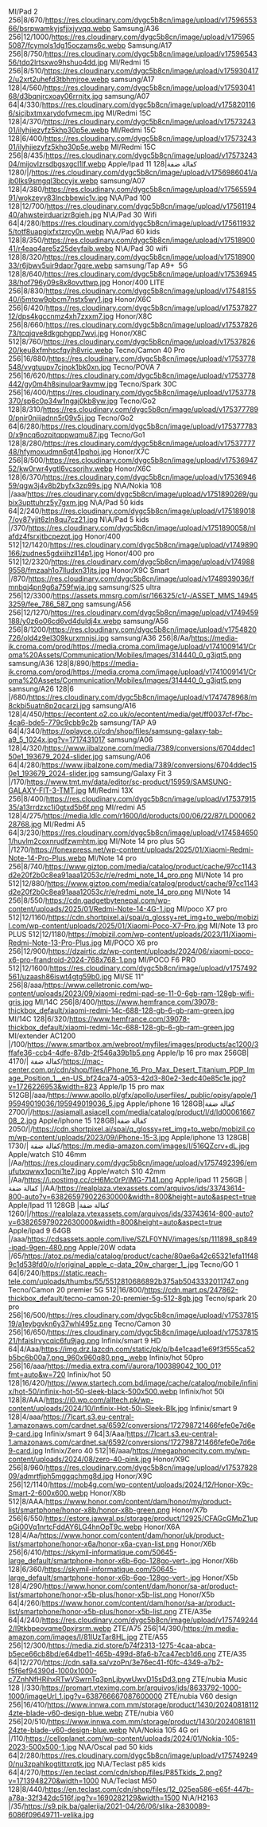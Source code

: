 MI/Pad 2 256|8/670/https://res.cloudinary.com/dygc5b8cn/image/upload/v1759655366/bsrpwamkyjsfjjxjyvqq.webp
Samsung/A36 256|12/1000/https://res.cloudinary.com/dygc5b8cn/image/upload/v1759655087/fcymols1dg15oczams6c.webp
Samsung/A17 256|8/750/https://res.cloudinary.com/dygc5b8cn/image/upload/v1759654356/tdq2lrtsxwo9hshuo4dd.jpg
MI/Redmi 15 256|8/510/https://res.cloudinary.com/dygc5b8cn/image/upload/v1759304172/u2xrt2uhefd3tbhmjroe.webp
samsung/A17 128|4/560/https://res.cloudinary.com/dygc5b8cn/image/upload/v1759304168/d3bqnjrcxoay06rrnjtx.jpg
samsung/A07 64|4/330/https://res.cloudinary.com/dygc5b8cn/image/upload/v1758201166/sicjbxtmxarydofvmecm.jpg
MI/Redmi 15C 128|4/370/https://res.cloudinary.com/dygc5b8cn/image/upload/v1757324301/ilyhjiezyfz5khp30p5e.webp
MI/Redmi 15C 128|6/400/https://res.cloudinary.com/dygc5b8cn/image/upload/v1757324301/ilyhjiezyfz5khp30p5e.webp
MI/Redmi 15C 256|8/435/https://res.cloudinary.com/dygc5b8cn/image/upload/v1757324304/mijovlzrsdbgsxgcl1lf.webp
Apple/Ipad 11 128|كفالة ضفة |/1280/https://res.cloudinary.com/dygc5b8cn/image/upload/v1756986041/ajb0lks9smgql3bccyjx.webp
samsung/A07 128|4/380/https://res.cloudinary.com/dygc5b8cn/image/upload/v1756559491/wokzeyy83lncbbewic1v.jpg
N\A/Pad 100 128|12/700/https://res.cloudinary.com/dygc5b8cn/image/upload/v1756119440/ahwstejrduarizr8gieh.jpg
N\A/Pad 30 Wifi 64|4/280/https://res.cloudinary.com/dygc5b8cn/image/upload/v1756119325/totf8uapgixfxtzrcy0n.webp
N\A/Pad 60 kids 128|8/350/https://res.cloudinary.com/dygc5b8cn/image/upload/v1751890041/r4eaq4are5z25deyfaib.webp
N\A/Pad 30 wifi 128|8/320/https://res.cloudinary.com/dygc5b8cn/image/upload/v1751890033/r6jbwv5uir9dapr7gqre.webp
samsung/Tap A9+  5G 128|8/640/https://res.cloudinary.com/dygc5b8cn/image/upload/v1753694538/hof796y09s8x8ovvttwp.jpg
Honor/400 LITE 256|8/830/https://res.cloudinary.com/dygc5b8cn/image/upload/v1754815540/i5mtqw9pbcm7nstx5wy1.jpg
Honor/X6C 256|6/420/https://res.cloudinary.com/dygc5b8cn/image/upload/v1753782712/dps4kgccnmz4xh7zxxm7.jpg
Honor/X8C 256|8/660/https://res.cloudinary.com/dygc5b8cn/image/upload/v1753782673/tcqjqve8dkgphgpp7wvj.jpg
Honor/X8C 512|8/760/https://res.cloudinary.com/dygc5b8cn/image/upload/v1753782620/keu8xfmhscfqyjh8vric.webp
Tecno/Camon 40 Pro 256|16/880/https://res.cloudinary.com/dygc5b8cn/image/upload/v1753778548/vvgtuupv7cjnok1bk0xn.jpg
Tecno/POVA 7 256|16/620/https://res.cloudinary.com/dygc5b8cn/image/upload/v1753778442/gy0m4h8sjnuloar9avmw.jpg
Tecno/Spark 30C 256|16/400/https://res.cloudinary.com/dygc5b8cn/image/upload/v1753778370/sp6c0p34w1ngaj0kb8yw.jpg
Tecno/Go2 128|8/310/https://res.cloudinary.com/dygc5b8cn/image/upload/v1753777890/pnir0njijadnn5r09v5i.jpg
Tecno/Go2 64|6/280/https://res.cloudinary.com/dygc5b8cn/image/upload/v1753777830/x9ncq6ozpitqppwqmu87.jpg
Tecno/Go1 128|8/280/https://res.cloudinary.com/dygc5b8cn/image/upload/v1753777748/hfymoxudmn6gt41pqhoi.jpg
Honor/X7C 256|8/500/https://res.cloudinary.com/dygc5b8cn/image/upload/v1753694752/kw0rwr4ygtl6vcsorjhv.webp
Honor/X6C 128|6/370/https://res.cloudinary.com/dygc5b8cn/image/upload/v1753694659/qgw3j4v8b2byfx3zp99s.jpg
N\A/Nokia 108 |/aaa/https://res.cloudinary.com/dygc5b8cn/image/upload/v1751890269/gubix3upttuhrz5y7gxm.jpg
N\A/Pad 50 kids 64|2/240/https://res.cloudinary.com/dygc5b8cn/image/upload/v1751890187/oy87yjjt6zln8qu7cz21.jpg
N\A/Pad 5 kids |/370/https://res.cloudinary.com/dygc5b8cn/image/upload/v1751890058/nlafdz4fsrxjtbcpezqt.jpg
Honor/400 512|12/1420/https://res.cloudinary.com/dygc5b8cn/image/upload/v1749890166/zudnes5gdxiihzll14p1.jpg
Honor/400 pro 512|12/2320/https://res.cloudinary.com/dygc5b8cn/image/upload/v1749889558/fmzaah1o7lludxn31jts.jpg
Honor/X9C Smart |/870/https://res.cloudinary.com/dygc5b8cn/image/upload/v1748939036/fmnbqj4pn9g6a759fwja.jpg
samsung/S25 ultra 256|12/3300/https://assets.mmsrg.com/isr/166325/c1/-/ASSET_MMS_149453259/fee_786_587_png
samsung/A56 256|12/1270/https://res.cloudinary.com/dygc5b8cn/image/upload/v1749459188/y0z6o06cd6vd4duldj4x.webp
samsung/A56 256|8/1200/https://res.cloudinary.com/dygc5b8cn/image/upload/v1754820726/old4z9el309kurxmnjsi.jpg
samsung/A36 256|8/Aa/https://media-ik.croma.com/prod/https://media.croma.com/image/upload/v1741009141/Croma%20Assets/Communication/Mobiles/Images/314440_0_g3jqt5.png
samsung/A36 128|8/890/https://media-ik.croma.com/prod/https://media.croma.com/image/upload/v1741009141/Croma%20Assets/Communication/Mobiles/Images/314440_0_g3jqt5.png
samsung/A26 128|6 |/680/https://res.cloudinary.com/dygc5b8cn/image/upload/v1747478968/m8ckbi5uatn8p2qcarzi.jpg
samsung/A16 128|4/450/https://econtent.o2.co.uk/o/econtent/media/get/ff0037cf-f7bc-4ca6-bde5-779c9cbb9c2b
samsung/TAP A9 64|4/340/https://oplayce.ci/cdn/shop/files/samsung-galaxy-tab-a9_5_1024x.jpg?v=1717431017
samsung/A06 128|4/320/https://www.jibalzone.com/media/7389/conversions/6704ddec150e1_193679_2024-slider.jpg
samsung/A06 64|4/280/https://www.jibalzone.com/media/7389/conversions/6704ddec150e1_193679_2024-slider.jpg
samsung/Galaxy Fit 3 |/170/https://www.tmt.my/data/editor/sc-product/15959/SAMSUNG-GALAXY-FIT-3-TMT.jpg
MI/Redmi 13X 256|8/400/https://res.cloudinary.com/dygc5b8cn/image/upload/v1753791535/a13rrdzxc1i0gtxd5b6f.png
MI/redmi A5 128|4/275/https://media.ldlc.com/r1600/ld/products/00/06/22/87/LD0006228768.jpg
MI/Redmi A5 64|3/230/https://res.cloudinary.com/dygc5b8cn/image/upload/v1745846501/huvlm2coxnrudfzwmhtm.jpg
MI/Note 14 pro plus 5G |/1270/https://fonexpress.net/wp-content/uploads/2025/01/Xiaomi-Redmi-Note-14-Pro-Plus.webp
MI/Note 14 pro 256|8/740/https://www.giztop.com/media/catalog/product/cache/97cc1143d2e20f2b0c8ea91aaa12053c/r/e/redmi_note_14_pro.png
MI/Note 14 pro 512|12/880/https://www.giztop.com/media/catalog/product/cache/97cc1143d2e20f2b0c8ea91aaa12053c/r/e/redmi_note_14_pro.png
MI/Note 14 256|8/550/https://cdn.gadgetbytenepal.com/wp-content/uploads/2025/01/Redmi-Note-14-4G-1.jpg
MI/poco X7 pro 512|12/1160/https://cdn.shortpixel.ai/spai/q_glossy+ret_img+to_webp/mobizil.com/wp-content/uploads/2025/01/Xiaomi-Poco-X7-Pro.jpg
MI/Note 13 pro PLUS 512|12/1180/https://mobizil.com/wp-content/uploads/2023/11/Xiaomi-Redmi-Note-13-Pro-Plus.jpg
MI/POCO X6 pro 256|12/900/https://dzairtic.dz/wp-content/uploads/2024/06/xiaomi-poco-x6-pro-frandroid-2024-768x768-1.png
MI/POCO F6 PRO 512|12/1600/https://res.cloudinary.com/dygc5b8cn/image/upload/v1757492561/uzaash86iswt4gtg59b0.jpg
MI/SE 11" 256|8/aaa/https://www.celletronic.com/wp-content/uploads/2023/09/xiaomi-redmi-pad-se-11-0-6gb-ram-128gb-wifi-gris.jpg
MI/14C 256|8/400/https://www.hemfrance.com/39078-thickbox_default/xiaomi-redmi-14c-688-128-gb-6-gb-ram-green.jpg
MI/14C 128|6/320/https://www.hemfrance.com/39078-thickbox_default/xiaomi-redmi-14c-688-128-gb-6-gb-ram-green.jpg
MI/extender AC1200 |/100/https://www.smartbox.am/webroot/myfiles/images/products/ac1200/3ffafe36-ccb4-4dfe-87db-2f546a39b1b5.png
Apple/Ip 16 pro max 256GB|كفالة ضفة |/4170/https://mac-center.com.pr/cdn/shop/files/iPhone_16_Pro_Max_Desert_Titanium_PDP_Image_Position_1__en-US_bf24ca74-a053-42d3-80e2-3edc40e85c1e.jpg?v=1726226953&width=823
Apple/Ip 15 pro max 512GB|/aaa/https://www.apollo.pl/gfx/apollo/userfiles/_public/opisy/apple/195949019036/195949019036_5.jpg
Apple/iphone 16 128GB|كفالة ضفة |/2700/https://asiamall.asiacell.com/media/catalog/product/l/d/ld0006166708_2.jpg
Apple/iphone 15 128GB|كفالة ضفة |/2050/https://cdn.shortpixel.ai/spai/q_glossy+ret_img+to_webp/mobizil.com/wp-content/uploads/2023/09/iPhone-15-3.jpg
Apple/iphone 13 128GB|كفالة ضفة |/1730/https://m.media-amazon.com/images/I/516QZcrv+dL.jpg
Apple/watch S10 46mm |/Aa/https://res.cloudinary.com/dygc5b8cn/image/upload/v1757492396/emufutxqwwx1pcni1te7.jpg
Apple/watch S10 42mm |/Aa/https://i.postimg.cc/cH6Mc0rP/IMG-7141.png
Apple/ipad 11 256GB |كفالة ضفة |/AA/https://realplaza.vtexassets.com/arquivos/ids/33743614-800-auto?v=638265979022630000&width=800&height=auto&aspect=true
Apple/Ipad 11 128GB |كفالة ضفة |/1260/https://realplaza.vtexassets.com/arquivos/ids/33743614-800-auto?v=638265979022630000&width=800&height=auto&aspect=true
Apple/ipad 9 64GB |/aaa/https://cdsassets.apple.com/live/SZLF0YNV/images/sp/111898_sp849-ipad-9gen-480.png
Apple/20W cdata |/65/https://atoz.ps/media/catalog/product/cache/80ae6a42c65321efa11f489c1d538fd0/o/r/original_apple_c-data_20w_charger_1_.jpg
Tecno/GO 1 64|6/240/https://static.reach-tele.com/uploads/thumbs/55/5512810686892b375ab5043332011747.png
Tecno/Camon 20 premier 5G 512|16/800/https://cdn.mart.ps/247862-thickbox_default/tecno-camon-20-premier-5g-512-8gb.jpg
Tecno/spark 20 pro 256|16/500/https://res.cloudinary.com/dygc5b8cn/image/upload/v1753781519/a1eybgvkn6y37whl495z.png
Tecno/Camon 30 256|16/650/https://res.cloudinary.com/dygc5b8cn/image/upload/v1753781521/hfaislrvycqic6fu9jag.png
Infinix/smart 9 HD 64|4/Aaa/https://img.drz.lazcdn.com/static/pk/p/b4e1caad1e69f3f555ca52b5bc6b00a7.png_960x960q80.png_.webp
Infinix/hot 50pro 256|16/aaa/https://media.extra.com/i/aurora/100389042_100_01?fmt=auto&w=720
Infinix/hot 50 128|16/420/https://www.startech.com.bd/image/cache/catalog/mobile/infinix/hot-50/infinix-hot-50-sleek-black-500x500.webp
Infinix/hot 50i 128|8/AAA/https://i0.wp.com/alltech.pk/wp-content/uploads/2024/10/Infinix-Hot-50i-Sleek-Blk.jpg
Infinix/smart 9 128|4/aaa/https://7lcart.s3.eu-central-1.amazonaws.com/cardnet.sa/6592/conversions/172798721466fefe0e7d6e9-card.jpg
Infinix/smart 9 64|3/Aaa/https://7lcart.s3.eu-central-1.amazonaws.com/cardnet.sa/6592/conversions/172798721466fefe0e7d6e9-card.jpg
Infinix/Zero 40 512|16/aaa/https://megaphonecity.com.my/wp-content/uploads/2024/08/zero-40-pink.jpg
Honor/X9C 256|8/960/https://res.cloudinary.com/dygc5b8cn/image/upload/v1753782809/admrtfjph5mggqchmg8d.jpg
Honor/X9C 256|12/1140/https://mob4g.com/wp-content/uploads/2024/12/Honor-X9c-Smart-2-600x600.webp
Honor/X8b 512|8/AAA/https://www.honor.com/content/dam/honor/my/product-list/smartphone/honor-x8b/honor-x8b-green.png
Honor/X7b 256|6/550/https://estore.jawwal.ps/storage/product/12925/CFAGcGMpZ1uppGi00Vq1nrtcFddAY6LG4hnOpT9c.webp
Honor/X6A 128|4/Aa/https://www.honor.com/content/dam/honor/uk/product-list/smartphone/honor-x6a/honor-x6a-cyan-list.png
Honor/X6b 256|6/410/https://skymil-informatique.com/50645-large_default/smartphone-honor-x6b-6go-128go-vert-.jpg
Honor/X6b 128|6/360/https://skymil-informatique.com/50645-large_default/smartphone-honor-x6b-6go-128go-vert-.jpg
Honor/X5b 128|4/290/https://www.honor.com/content/dam/honor/sa-ar/product-list/smartphone/honor-x5b-plus/honor-x5b-list.png
Honor/X5b 64|4/260/https://www.honor.com/content/dam/honor/sa-ar/product-list/smartphone/honor-x5b-plus/honor-x5b-list.png
ZTE/A35e 64|4/240/https://res.cloudinary.com/dygc5b8cn/image/upload/v1757492442/l9tkbpeovqme0pxjrsrm.webp
ZTE/A75 256|14/390/https://m.media-amazon.com/images/I/81lUzTar8HL.jpg
ZTE/A55 256|12/300/https://media.zid.store/b74f2313-1275-4caa-abca-b5ece66cb8bd/e64dbe11-465b-499d-8fa6-b7ca47ecb1d6.png
ZTE/A35 64|12/270/https://cdn.salla.sa/vzoPn/3e76ec41-f0fc-4349-a7b2-f5f6ef94390d-1000x1000-c7ZnhNfHRihxRTwVSwrnTq3pnLjbywUwvD15sDd3.png
ZTE/nubia Music 128 |/330/https://promart.vteximg.com.br/arquivos/ids/8633792-1000-1000/imageUrl_1.jpg?v=638766667087600000
ZTE/nubia V60 design 256|16/410/https://www.innwa.com.mm/storage/product/1430/202408181124zte-blade-v60-design-blue.webp
ZTE/nubia V60 256|20/510/https://www.innwa.com.mm/storage/product/1430/202408181124zte-blade-v60-design-blue.webp
N\A/Nokia 105 4G ori |/110/https://celloplanet.com/wp-content/uploads/2024/01/Nokia-105-2023-500x500-1.jpg
N\A/Oscal pad 50 kids 64|2/280/https://res.cloudinary.com/dygc5b8cn/image/upload/v1757492490/nu3zpahlkogtittxrqtk.jpg
N\A/Teclast p85 kids 64|4/270/https://en.teclast.com/cdn/shop/files/P85Tkids_2.png?v=1713948270&width=1000
N\A/Teclast M50 128|8/440/https://en.teclast.com/cdn/shop/files/12_025ea586-e65f-447b-a78a-32f342dc516f.jpg?v=1690282129&width=1500
N\A/H2163 |/35/https://s9.pik.ba/galerija/2021-04/26/06/slika-2830089-6086f09649711-velika.jpg